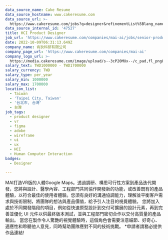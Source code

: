 ```yaml
---
data_source_name: Cake Resume
data_source_hostname: www.cakeresume.com
data_source_url: >-
  https://www.cakeresume.com/jobs?q=designer&refinementList%5Blang_name%5D%5B0%5D=English&refinementList%5Bsalary_type%5D=per_year
data_source_internal_id: '47527'
title: HCI Product Designer
job_url: 'https://www.cakeresume.com/companies/mai-ai/jobs/senior-product-designer-vr-mr'
date: 2022-10-09T06:31:13.649Z
company_name: 肯狄科研有限公司
company_page_url: 'https://www.cakeresume.com/companies/mai-ai'
company_logo_url: >-
  https://media.cakeresume.com/image/upload/s--3cP20MUx--/c_pad,fl_png8,h_200,w_200/v1610469581/xlehphjtzuk3nllpqgbz.png
salary_text: TWD1000000 - TWD1700000
salary_currency: TWD
salary_type: per_year
salary_min: 1000000
salary_max: 1700000
location_list:
  - Taiwan
  - 'Taipei City, Taiwan'
  - '台北市, 台灣'
  - 台灣
job_tags:
  - product designer
  - vr
  - figma
  - adobe
  - wireframe
  - ui
  - ux
  - HCI
  - Human Computer Interaction
badges:
  - Designer

---
```


MAI打造VR版的人體Google Maps。透過調研、構思可行性方案到產品迭代開發，您將與設計、醫學內容、工程部門共同協作開發新的功能，或改善既有的產品體驗，以符合最佳的使用者體驗。您須有良好的溝通協調能力，理解並平衡客戶需求與技術限制，將團隊的想法與產品價值，給予引人注目的視覺體驗。 您將加入處於不同開發階段的項目，例如從快速原型設計到交付可擴展的設計元素，再到完善並優化 UI 元件以供最終版本測試，並與工程部門密切合作以交付高質量的產品輸出。 當您在製作令人驚艷的視覺體驗時，這個角色會需要注意細節、好奇心、適應性和聆聽他人意見，同時幫助團隊應對不同的技術挑戰。 *申請者請務必提供作品連結!